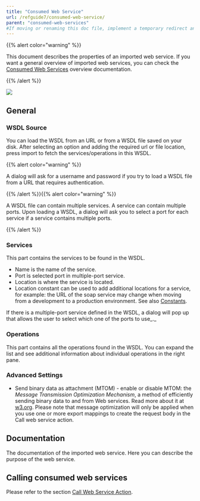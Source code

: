 ```yaml
---
title: "Consumed Web Service"
url: /refguide7/consumed-web-service/
parent: "consumed-web-services"
#If moving or renaming this doc file, implement a temporary redirect and let the respective team know they should update the URL in the product. See Mapping to Products for more details.
---
```



{{% alert color="warning" %}}

This document describes the properties of an imported web service. If you want a general overview of imported web services, you can check the [Consumed Web Services](/refguide7/consumed-web-services/) overview documentation.

{{% /alert %}}

![](/attachments/refguide7/desktop-modeler/integration/consumed-web-services/consumed-web-service/16843949.png)

## General

### WSDL Source

You can load the WSDL from an URL or from a WSDL file saved on your disk. After selecting an option and adding the required url or file location, press import to fetch the services/operations in this WSDL.

{{% alert color="warning" %}}

A dialog will ask for a username and password if you try to load a WSDL file from a URL that requires authentication.

{{% /alert %}}{{% alert color="warning" %}}

A WSDL file can contain multiple services. A service can contain multiple ports. Upon loading a WSDL, a dialog will ask you to select a port for each service if a service contains multiple ports.

{{% /alert %}}

### Services

This part contains the services to be found in the WSDL.

*   Name is the name of the service.
*   Port is selected port in multiple-port service.
*   Location is where the service is located.
*   Location constant can be used to add additional locations for a service, for example: the URL of the soap service may change when moving from a development to a production environment. See also [Constants](/refguide7/constants/).

If there is a multiple-port service defined in the WSDL, a dialog will pop up that allows the user to select which one of the ports to use_._

### Operations

This part contains all the operations found in the WSDL. You can expand the list and see additional information about individual operations in the right pane.

### Advanced Settings

*   Send binary data as attachment (MTOM) - enable or disable MTOM: the _Message Transmission Optimization Mechanism_, a method of efficiently sending binary data to and from Web services. Read more about it at [w3.org](https://www.w3.org/TR/soap12-mtom/). Please note that message optimization will only be applied when you use one or more export mappings to create the request body in the Call web service action.

## Documentation

The documentation of the imported web service. Here you can describe the purpose of the web service.

## Calling consumed web services

Please refer to the section [Call Web Service Action](/refguide7/call-web-service-action/).
